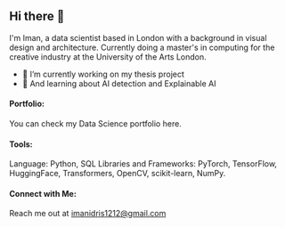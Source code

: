 ## Hi there 👋

I'm Iman, a data scientist based in London with a background in visual design and architecture. Currently doing a master's in computing for the creative industry at the University of the Arts London.


- 🔭 I’m currently working on my thesis project 
- 🌱 And learning about AI detection and Explainable AI 



#### Portfolio:
You can check my Data Science portfolio here.

#### Tools:
Language: Python, SQL
Libraries and Frameworks: PyTorch, TensorFlow, HuggingFace, Transformers, OpenCV, scikit-learn, NumPy.

#### Connect with Me:
Reach me out at imanidris1212@gmail.com
